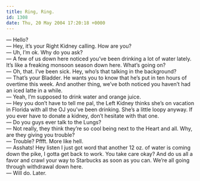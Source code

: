```yaml
---
title: Ring, Ring.
id: 1308
date: Thu, 20 May 2004 17:20:18 +0000
---
```


— Hello?  
 — Hey, it’s your Right Kidney calling. How are you?  
 — Uh, I’m ok. Why do you ask?  
 — A few of us down here noticed you’ve been drinking a lot of water lately. It’s like a freaking monsoon season down here. What’s going on?  
 — Oh, that. I’ve been sick. Hey, who’s that talking in the background?  
 — That’s your Bladder. He wants you to know that he’s put in ten hours of overtime this week. And another thing, we’ve both noticed you haven’t had an iced latte in a while.  
 — Yeah, I’m supposed to drink water and orange juice.  
 — Hey you don’t have to tell me pal, the Left Kidney thinks she’s on vacation in Florida with all the <span class="caps">OJ</span> you’ve been drinking. She’s a little loopy anyway. If you ever have to donate a kidney, don’t hesitate with that one.  
 — Do you guys ever talk to the Lungs?  
 — Not really, they think they’re so cool being next to the Heart and all. Why, are they giving you trouble?  
 — Trouble? Pffft. More like hell.  
 — Asshats! Hey listen I just got word that another 12 oz. of water is coming down the pike, I gotta get back to work. You take care okay? And do us all a favor and crawl your way to Starbucks as soon as you can. We’re all going through withdrawal down here.  
 — Will do. Later.


